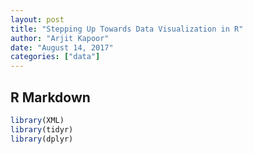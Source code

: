 ```yaml
---
layout: post
title: "Stepping Up Towards Data Visualization in R"
author: "Arjit Kapoor"
date: "August 14, 2017"
categories: ["data"]
---
```





R Markdown
----------

``` r
library(XML)
library(tidyr)
library(dplyr)
```

